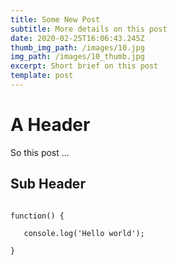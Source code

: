 ```yaml
---
title: Some New Post
subtitle: More details on this post
date: 2020-02-25T16:06:43.245Z
thumb_img_path: /images/10.jpg
img_path: /images/10_thumb.jpg
excerpt: Short brief on this post
template: post
---
```

# A Header

So this post ...

## Sub Header

```

function() {

   console.log('Hello world');

}

```
